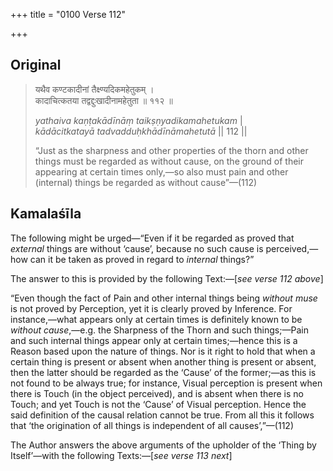 +++
title = "0100 Verse 112"

+++
## Original 
>
> यथैव कण्टकादीनां तैक्ष्ण्यदिकमहेतुकम् ।  
> कादाचित्कतया तद्वद्दुःखादीनामहेतुता ॥ ११२ ॥ 
>
> *yathaiva kaṇṭakādīnāṃ taikṣṇyadikamahetukam* \|  
> *kādācitkatayā tadvadduḥkhādīnāmahetutā* \|\| 112 \|\| 
>
> “Just as the sharpness and other properties of the thorn and other things must be regarded as without cause, on the ground of their appearing at certain times only,—so also must pain and other (internal) things be regarded as without cause”—(112)



## Kamalaśīla

The following might be urged—“Even if it be regarded as proved that *external* things are without ‘cause’, because no such cause is perceived,—how can it be taken as proved in regard to *internal* things?”

The answer to this is provided by the following Text:—[*see verse 112 above*]

“Even though the fact of Pain and other internal things being *without muse* is not proved by Perception, yet it is clearly proved by Inference. For instance,—what appears only at certain times is definitely known to be *without cause*,—e.g. the Sharpness of the Thorn and such things;—Pain and such internal things appear only at certain times;—hence this is a Reason based upon the nature of things. Nor is it right to hold that when a certain thing is present or absent when another thing is present or absent, then the latter should be regarded as the ‘Cause’ of the former;—as this is not found to be always true; for instance, Visual perception is present when there is Touch (in the object perceived), and is absent when there is no Touch; and yet Touch is not the ‘Cause’ of Visual perception. Hence the said definition of the causal relation cannot be true. From all this it follows that ‘the origination of all things is independent of all causes’,”—(112)

The Author answers the above arguments of the upholder of the ‘Thing by Itself’—with the following Texts:—[*see verse 113 next*]


